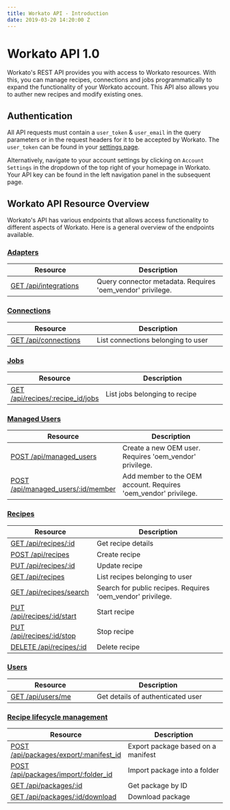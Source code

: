 ```yaml
---
title: Workato API - Introduction
date: 2019-03-20 14:20:00 Z
---
```


# Workato API 1.0
Workato's REST API provides you with access to Workato resources. With this, you can manage recipes, connections and jobs programmatically to expand the functionality of your Workato account. This API also allows you to auther new recipes and modify existing ones.

## Authentication
All API requests must contain a `user_token` & `user_email` in the query parameters or in the request headers for it to be accepted by Workato. The `user_token` can be found in your [settings page](https://www.workato.com/users/current/edit#api_key).

Alternatively, navigate to your account settings by clicking on `Account Settings` in the dropdown of the top right of your homepage in Workato. Your API key can be found in the left navigation panel in the subsequent page.

## Workato API Resource Overview
Workato's API has various endpoints that allows access functionality to different aspects of Workato. Here is a general overview of the endpoints available.

### [Adapters](/workato-api/adapters.md)
<table class="unchanged rich-diff-level-one">
  <thead>
    <tr>
        <th width='40%'>Resource</th>
        <th width='60%'>Description</th>
    </tr>
  </thead>
  <tbody>
  <tr>
    <td width =400> <a href="/workato-api/adapters.md#list-connector-metadata">GET /api/integrations</a> </td>
    <td> Query connector metadata. Requires 'oem_vendor' privilege.</td>
  </tr>
  </tbody>
</table>

### [Connections](/workato-api/connections.md)
<table class="unchanged rich-diff-level-one">
  <thead>
    <tr>
        <th width='40%'>Resource</th>
        <th width='60%'>Description</th>
    </tr>
  </thead>
  <tbody>
  <tr>
    <td width =400> <a href="/workato-api/connections.md#list-connections">GET /api/connections</a> </td>
    <td> List connections belonging to user</td>
  </tr>
  </tbody>
</table>

### [Jobs](/workato-api/jobs.md)
<table class="unchanged rich-diff-level-one">
  <thead>
    <tr>
        <th width='40%'>Resource</th>
        <th width='60%'>Description</th>
    </tr>
  </thead>
  <tbody>
  <tr>
    <td width =400> <a href="/workato-api/jobs.md#list-jobs-belonging-to-a-recipe">GET /api/recipes/:recipe_id/jobs</a> </td>
    <td> List jobs belonging to recipe</td>
  </tr>
  </tbody>
</table>


### [Managed Users](/workato-api/managed-users.md)
<table class="unchanged rich-diff-level-one">
  <thead>
    <tr>
        <th width='40%'>Resource</th>
        <th width='60%'>Description</th>
    </tr>
  </thead>
  <tbody>
  <tr>
    <td width =400> <a href="/workato-api/managed-users.md#create-new-oem-users">POST /api/managed_users</a> </td>
    <td>Create a new OEM user. Requires 'oem_vendor' privilege.</td>
  </tr>
   <tr>
    <td width =400> <a href="/workato-api/managed-users.md#add-member-to-oem-account">POST /api/managed_users/:id/member</a> </td>
    <td>Add member to the OEM account. Requires 'oem_vendor' privilege.</td>
  </tr>
  </tbody>
</table>

### [Recipes](/workato-api/recipes.md)
<table class="unchanged rich-diff-level-one">
  <thead>
    <tr>
        <th width='40%'>Resource</th>
        <th width='60%'>Description</th>
    </tr>
  </thead>
  <tbody>
  <tr>
    <td width =400> <a href="/workato-api/recipes.md#get-recipe-details">GET /api/recipes/:id</a> </td>
    <td>Get recipe details</td>
  </tr>
  <tr>
    <td width =400> <a href="/workato-api/recipes.md#create-a-recipe">POST /api/recipes</a> </td>
    <td>Create recipe</td>
  </tr>
  <tr>
    <td width =400> <a href="/workato-api/recipes.md#update-a-recipe">PUT /api/recipes/:id</a> </td>
    <td>Update recipe</td>
  </tr>
  <tr>
    <td width =400> <a href="/workato-api/recipes.md#list-recipes-belonging-to-user">GET /api/recipes</a> </td>
    <td>List recipes belonging to user</td>
  </tr>
  <tr>
    <td width =400> <a href="/workato-api/recipes.md#search-for-public-recipes">GET /api/recipes/search</a> </td>
    <td>Search for public recipes. Requires 'oem_vendor' privilege.</td>
  </tr>
  <tr>
    <td width =400> <a href="/workato-api/recipes.md#start-recipe">PUT /api/recipes/:id/start</a> </td>
    <td>Start recipe</td>
  </tr>
  <tr>
    <td width =400> <a href="/workato-api/recipes.md#stop-recipe">PUT /api/recipes/:id/stop</a> </td>
    <td>Stop recipe</td>
  </tr>
  <tr>
    <td width =400> <a href="/workato-api/recipes.md#delete-recipe">DELETE /api/recipes/:id</a> </td>
    <td>Delete recipe</td>
  </tr>
  </tbody>
 </table>

 ### [Users](/workato-api/users.md)
<table class="unchanged rich-diff-level-one">
  <thead>
    <tr>
        <th width='40%'>Resource</th>
        <th width='60%'>Description</th>
    </tr>
  </thead>
  <tbody>
  <tr>
    <td width =400> <a href="/workato-api/users.md#get-user-details">GET /api/users/me</a> </td>
    <td>Get details of authenticated user</td>
  </tr>
  </tbody>
</table>

### [Recipe lifecycle management](/workato-api/recipe-lifecycle-management.md)
<table class="unchanged rich-diff-level-one">
  <thead>
    <tr>
        <th width='40%'>Resource</th>
        <th width='60%'>Description</th>
    </tr>
  </thead>
  <tbody>
  <tr>
    <td width =400> <a href="/workato-api/recipe-lifecycle-management.md#export-package-based-on-a-manifest">POST /api/packages/export/:manifest_id </a> </td>
    <td>Export package based on a manifest</td>
  </tr>
  <tr>
    <td width =400> <a href="/workato-api/recipe-lifecycle-management.md#import-package-into-a-folder">POST /api/packages/import/:folder_id </a> </td>
    <td>Import package into a folder </td>
  </tr>
  <tr>
    <td width =400> <a href="/workato-api/recipe-lifecycle-management.md#get-package-by-id">GET /api/packages/:id</a> </td>
    <td>Get package by ID</td>
  </tr>
  <tr>
    <td width =400> <a href="/workato-api/recipe-lifecycle-management.md#download-package">GET /api/packages/:id/download </a> </td>
    <td>Download package</td>
  </tr>
